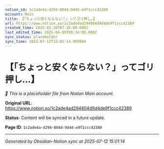 ```yaml
---
notion_id: 1c2ade4a-d294-804d-9d4d-e9f1ccc42389
account: Main
title: 【「ちょっと安くならない？」ってゴリ押し…】
url: https://www.notion.so/1c2ade4ad294804d9d4de9f1ccc42389
created_time: 2025-03-26T07:26:00.000Z
last_edited_time: 2025-04-09T00:34:00.000Z
sync_status: placeholder
sync_time: 2025-07-12T15:01:14.995004
---
```


# 【「ちょっと安くならない？」ってゴリ押し…】

*🔄 This is a placeholder file from Notion Main account.*

**Original URL**: https://www.notion.so/1c2ade4ad294804d9d4de9f1ccc42389

**Status**: Content will be synced in a future update.

**Page ID**: `1c2ade4a-d294-804d-9d4d-e9f1ccc42389`

---

*Generated by Obsidian-Notion sync at 2025-07-12 15:01:14*
